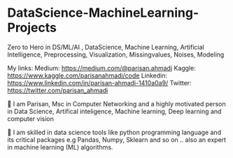 # DataScience-MachineLearning-Projects
Zero to Hero in DS/ML/AI , DataScience, Machine Learning, Artificial Intelligence, Preprocessing, Visualization, Missingvalues, Noises, Modeling

My links:
Medium: https://medium.com/@parisan.ahmadi
Kaggle: https://www.kaggle.com/parisanahmadi/code
Linkedin: https://www.linkedin.com/in/parisan-ahmadi-1410a0a9/
Twitter: https://twitter.com/parisan_ahmadi

💎 I am Parisan, Msc in Computer Networking and a highly motivated person in Data Science, Artifical inteligence, Machine learning, Deep learning and computer vision

💎 I am skilled in data science tools like python programming language and its critical packages e.g Pandas, Numpy, Sklearn and so on .. 
also an expert in machine learning (ML) algorithms.
